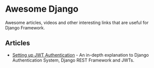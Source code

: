 
# Awesome Django

Awesome articles, videos and other interesting links that are useful for Django Framework.


Articles
--

- [Setting up JWT Authentication](https://thinkster.io/tutorials/django-json-api/authentication) - An in-depth explanation to Django Authentication System, Django REST Framework and JWTs.
